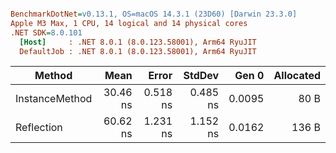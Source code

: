 ``` ini

BenchmarkDotNet=v0.13.1, OS=macOS 14.3.1 (23D60) [Darwin 23.3.0]
Apple M3 Max, 1 CPU, 14 logical and 14 physical cores
.NET SDK=8.0.101
  [Host]     : .NET 8.0.1 (8.0.123.58001), Arm64 RyuJIT
  DefaultJob : .NET 8.0.1 (8.0.123.58001), Arm64 RyuJIT


```
|         Method |     Mean |    Error |   StdDev |  Gen 0 | Allocated |
|--------------- |---------:|---------:|---------:|-------:|----------:|
| InstanceMethod | 30.46 ns | 0.518 ns | 0.485 ns | 0.0095 |      80 B |
|     Reflection | 60.62 ns | 1.231 ns | 1.152 ns | 0.0162 |     136 B |
